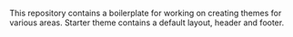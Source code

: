 This repository contains a boilerplate for working on creating themes for various areas. Starter theme contains a default layout, header and footer.
